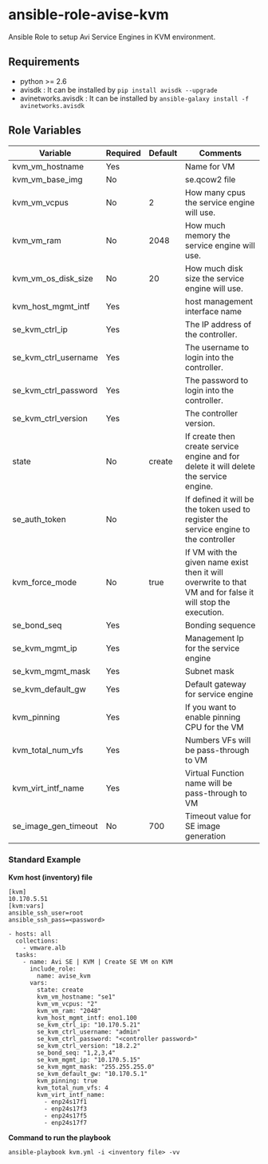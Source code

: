 # ansible-role-avise-kvm
Ansible Role to setup Avi Service Engines in KVM environment.

Requirements
------------
 - python >= 2.6
 - avisdk : It can be installed by `pip install avisdk --upgrade`
 - avinetworks.avisdk : It can be installed by `ansible-galaxy install -f avinetworks.avisdk`

Role Variables
--------------

| Variable | Required | Default | Comments |
|----------|----------|---------|----------|
|kvm_vm_hostname|Yes||Name for VM|
|kvm_vm_base_img|No||se.qcow2 file|
|kvm_vm_vcpus|No|2|How many cpus the service engine will use.|
|kvm_vm_ram|No|2048|How much memory the service engine will use.|
|kvm_vm_os_disk_size|No|20|How much disk size the service engine will use.|
|kvm_host_mgmt_intf|Yes||host management interface name|
|se_kvm_ctrl_ip|Yes||The IP address of the controller.|
|se_kvm_ctrl_username|Yes||The username to login into the controller.|
|se_kvm_ctrl_password|Yes||The password to login into the controller.|
|se_kvm_ctrl_version|Yes||The controller version.|
|state|No|create|If create then create service engine and for delete it will delete the service engine.|
|se_auth_token|No||If defined it will be the token used to register the service engine to the controller|
|kvm_force_mode|No|true|If VM with the given name exist then it will overwrite to that VM and for false it will stop the execution.|
|se_bond_seq|Yes||Bonding sequence|
|se_kvm_mgmt_ip|Yes||Management Ip for the service engine|
|se_kvm_mgmt_mask|Yes||Subnet mask|
|se_kvm_default_gw|Yes||Default gateway for service engine|
|kvm_pinning|Yes||If you want to enable pinning CPU for the VM|
|kvm_total_num_vfs|Yes||Numbers VFs will be pass-through to VM|
|kvm_virt_intf_name|Yes||Virtual Function name will be pass-through to VM|
|se_image_gen_timeout|No|700|Timeout value for SE image generation|


### Standard Example
<b>Kvm host (inventory) file </b>

```
[kvm]
10.170.5.51
[kvm:vars]
ansible_ssh_user=root
ansible_ssh_pass=<password>
```

```
- hosts: all
  collections:
    - vmware.alb
  tasks:
    - name: Avi SE | KVM | Create SE VM on KVM
      include_role:
        name: avise_kvm
      vars:
        state: create
        kvm_vm_hostname: "se1"
        kvm_vm_vcpus: "2"
        kvm_vm_ram: "2048"
        kvm_host_mgmt_intf: eno1.100
        se_kvm_ctrl_ip: "10.170.5.21"
        se_kvm_ctrl_username: "admin"
        se_kvm_ctrl_password: "<controller password>"
        se_kvm_ctrl_version: "18.2.2"
        se_bond_seq: "1,2,3,4"
        se_kvm_mgmt_ip: "10.170.5.15"
        se_kvm_mgmt_mask: "255.255.255.0"
        se_kvm_default_gw: "10.170.5.1"
        kvm_pinning: true
        kvm_total_num_vfs: 4
        kvm_virt_intf_name:
          - enp24s17f1
          - enp24s17f3
          - enp24s17f5
          - enp24s17f7

```
<b>Command to run the playbook </b>
```
ansible-playbook kvm.yml -i <inventory file> -vv
```

